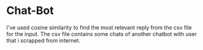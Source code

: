 # Chat-Bot

I've used cosine similarity to find the most relevant reply from the csv file for the input.
The csv file contains some chats of another chatbot with user that i scrapped from internet.
